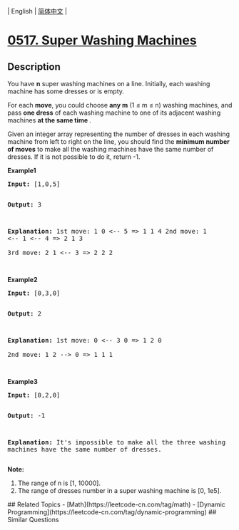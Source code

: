 
| English | [简体中文](README.md) |
# [0517. Super Washing Machines](https://leetcode-cn.com/problems/super-washing-machines/)
## Description
<p>You have <b>n</b> super washing machines on a line. Initially, each washing machine has some dresses or is empty. 
</p>

<p>For each <b>move</b>, you could choose <b>any m</b> (1 &le; m &le; n) washing machines, and pass <b>one dress</b> of each washing machine to one of its adjacent washing machines <b> at the same time </b>.  </p>

<p>Given an integer array representing the number of dresses in each washing machine from left to right on the line, you should find the <b>minimum number of moves</b> to make all the washing machines have the same number of dresses. If it is not possible to do it, return -1.</p>

<p><b>Example1</b>
<pre>
<b>Input:</b> [1,0,5]

<b>Output:</b> 3

<b>Explanation:</b> 
1st move:    1     0 <-- 5    =>    1     1     4
2nd move:    1 <-- 1 <-- 4    =>    2     1     3    
3rd move:    2     1 <-- 3    =>    2     2     2   
</pre>

<p><b>Example2</b>
<pre>
<b>Input:</b> [0,3,0]

<b>Output:</b> 2

<b>Explanation:</b> 
1st move:    0 <-- 3     0    =>    1     2     0    
2nd move:    1     2 --> 0    =>    1     1     1     
</pre>

<p><b>Example3</b>
<pre>
<b>Input:</b> [0,2,0]

<b>Output:</b> -1

<b>Explanation:</b> 
It's impossible to make all the three washing machines have the same number of dresses. 
</pre>

</p>

<p><b>Note:</b><br>
<ol>
<li>The range of n is [1, 10000].</li>
<li>The range of dresses number in a super washing machine is [0, 1e5].</li>
</ol>
</p>
## Related Topics
- [Math](https://leetcode-cn.com/tag/math)
- [Dynamic Programming](https://leetcode-cn.com/tag/dynamic-programming)
## Similar Questions

